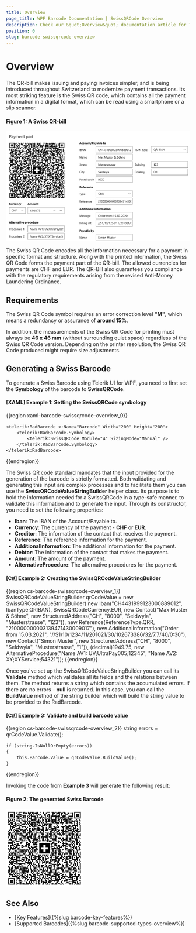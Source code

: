 ```yaml
---
title: Overview
page_title: WPF Barcode Documentation | SwissQRCode Overview
description: Check our &quot;Overview&quot; documentation article for Telerik SwissQRCode for WPF control.
position: 0
slug: barcode-swissqrcode-overview
---
```


# Overview

The QR-bill makes issuing and paying invoices simpler, and is being introduced throughout Switzerland to modernize payment transactions. Its most striking feature is the Swiss QR code, which contains all the payment information in a digital format, which can be read using a smartphone or a slip scanner.

#### Figure 1: A Swiss QR-bill

![A Swiss QR-bill](images/qr-bill.png)

The Swiss QR Code encodes all the information necessary for a payment in specific format and structure. Along with the printed information, the Swiss QR Code forms the payment part of the QR-bill. The allowed currencies for payments are CHF and EUR. The QR-Bill also guarantees you compliance with the regulatory requirements arising from the revised Anti-Money Laundering Ordinance.

## Requirements

The Swiss QR Code symbol requires an error correction level **"M"**, which means a redundancy or assurance of **around 15%**.

In addition, the measurements of the Swiss QR Code for printing must always be **46 x 46 mm** (without surrounding quiet space) regardless of the Swiss QR Code version. Depending on the printer resolution, the Swiss QR Code produced might require size adjustments.

## Generating a Swiss Barcode

To generate a Swiss Barcode using Telerik UI for WPF, you need to first set the **Symbology** of the barcode to **SwissQRCode**.

#### __[XAML] Example 1: Setting the SwissQRCode symbology__  

{{region xaml-barcode-swissqrcode-overview_0}}
    
    <telerik:RadBarcode x:Name="Barcode" Width="200" Height="200">
        <telerik:RadBarcode.Symbology>
            <telerik:SwissQRCode Module="4" SizingMode="Manual" />
        </telerik:RadBarcode.Symbology>
    </telerik:RadBarcode>
{{endregion}}

The Swiss QR code standard mandates that the input provided for the generation of the barcode is strictly formatted. Both validating and generating this input are complex processes and to facilitate them you can use the **SwissQRCodeValueStringBuilder** helper class. Its purpose is to hold the information needed for a SwissQRCode in a type-safe manner, to validate this information and to generate the input. Through its constructor, you need to set the following properties:

* **Iban**: The IBAN of the Account/Payable to.
* **Currency**: The currency of the payment - **CHF** or **EUR**.
* **Creditor**: The information of the contact that receives the payment.
* **Reference**: The reference information for the payment.
* **AdditionalInformation**: The additional information for the payment.
* **Debtor**: The information of the contact that makes the payment.
* **Amount**: The amount of the payment.
* **AlternativeProcedure**: The alternative procedures for the payment.

#### __[C#] Example 2: Creating the SwissQRCodeValueStringBuilder__

{{region cs-barcode-swissqrcode-overview_1}}
    SwissQRCodeValueStringBuilder qrCodeValue = new SwissQRCodeValueStringBuilder(
            new Iban("CH4431999123000889012", IbanType.QRIBAN),
            SwissQRCodeCurrency.EUR,
            new Contact("Max Muster &amp; Söhne",
            new StructuredAddress("CH", "8000", "Seldwyla", "Musterstrasse", "123")),
            new Reference(ReferenceType.QRR, "210000000003139471430009017"),
            new AdditionalInformation("Order from 15.03.2021", "//S1/10/1234/11/201021/30/102673386/32/7.7/40/0:30"),
            new Contact("Simon Muster", new StructuredAddress("CH", "8000", "Seldwyla", "Musterstrasse", "1")),
            (decimal)1949.75,
            new AlternativeProcedure("Name AV1: UV;UltraPay005;12345", "Name AV2: XY;XYService;54321"));
{{endregion}}

Once you've set up the SwissQRCodeValueStringBuilder you can call its **Validate** method which validates all its fields and the relations between them. The method returns a string which contains the accumulated errors. If there are no errors - **null** is returned. In this case, you can call the **BuildValue** method of the string builder which will build the string value to be provided to the RadBarcode.

#### __[C#] Example 3: Validate and build barcode value__

{{region cs-barcode-swissqrcode-overview_2}}
    string errors = qrCodeValue.Validate();

    if (string.IsNullOrEmpty(errors))
    {
        this.Barcode.Value = qrCodeValue.BuildValue();
    }
{{endregion}}

Invoking the code from **Example 3** will generate the following result:

#### Figure 2: The generated Swiss Barcode

![The generated Swiss Barcode](images/swiss-barcode.png)

## See Also

- [Key Features]({%slug barcode-key-features%})
- [Supported Barcodes]({%slug barcode-supported-types-overview%})